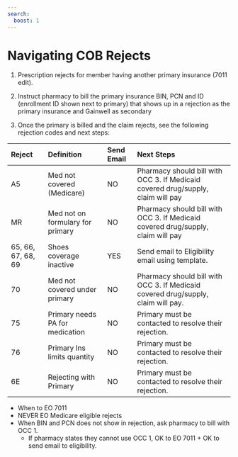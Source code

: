 ```yaml
---
search:
  boost: 1
---
```


# Navigating COB Rejects

1. Prescription rejects for member having another primary insurance (7011 edit). 

2. Instruct pharmacy to bill the primary insurance BIN, PCN and ID (enrollment ID shown next to primary) that shows up in a rejection as the primary insurance and Gainwell as secondary 

3. Once the primary is billed and the claim rejects, see the following rejection codes and next steps: 

| Reject | Definition | Send Email | Next Steps |
| :--- | :--- | :--- | :--- |
| A5 | Med not covered (Medicare) | NO | Pharmacy should bill with OCC 3. If Medicaid covered drug/supply, claim will pay |
| MR | Med not on formulary for primary | NO | Pharmacy should bill with OCC 3. If Medicaid covered drug/supply, claim will pay |
| 65, 66, 67, 68, 69 | Shoes coverage inactive | YES | Send email to Eligibility email using template. |
| 70 | Med not covered under primary | NO | Pharmacy should bill with OCC 3. If Medicaid covered drug/supply, claim will pay. |
| 75 | Primary needs PA for medication | NO | Primary must be contacted to resolve their rejection. |
| 76 | Primary Ins limits quantity | NO | Primary must be contacted to resolve their rejection. |
| 6E | Rejecting with Primary | NO | Primary must be contacted to resolve their rejection. |

- When to EO 7011
- NEVER EO Medicare eligible rejects   
- When BIN and PCN does not show in rejection, ask pharmacy to bill with OCC 1. 
    - If pharmacy states they cannot use OCC 1, OK to EO 7011 + OK to send email to eligibility. 
